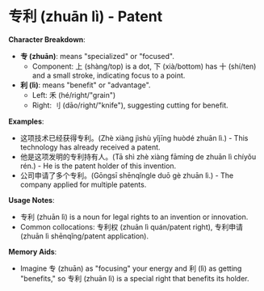 # **专利 (zhuān lì) - Patent**

**Character Breakdown**:  
- **专 (zhuān)**: means "specialized" or "focused".
  - Component: 上 (shàng/top) is a dot, 下 (xià/bottom) has 十 (shí/ten) and a small stroke, indicating focus to a point.  
- **利 (lì)**: means "benefit" or "advantage".
  - Left: 禾 (hé/right/"grain")
  - Right: 刂 (dāo/right/"knife"), suggesting cutting for benefit.

**Examples**:  
- 这项技术已经获得专利。(Zhè xiàng jìshù yǐjīng huòdé zhuān lì.) - This technology has already received a patent.  
- 他是这项发明的专利持有人。(Tā shì zhè xiàng fāmíng de zhuān lì chíyǒu rén.) - He is the patent holder of this invention.  
- 公司申请了多个专利。(Gōngsī shēnqǐngle duō gè zhuān lì.) - The company applied for multiple patents.

**Usage Notes**:  
- 专利 (zhuān lì) is a noun for legal rights to an invention or innovation.  
- Common collocations: 专利权 (zhuān lì quán/patent right), 专利申请 (zhuān lì shēnqǐng/patent application).

**Memory Aids**:  
- Imagine 专 (zhuān) as "focusing" your energy and 利 (lì) as getting "benefits," so 专利 (zhuān lì) is a special right that benefits its holder.